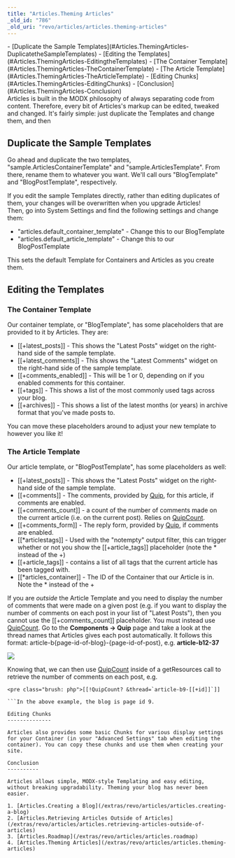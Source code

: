 ```yaml
---
title: "Articles.Theming Articles"
_old_id: "786"
_old_uri: "revo/articles/articles.theming-articles"
---
```


<div>- [Duplicate the Sample Templates](#Articles.ThemingArticles-DuplicatetheSampleTemplates)
- [Editing the Templates](#Articles.ThemingArticles-EditingtheTemplates)
  - [The Container Template](#Articles.ThemingArticles-TheContainerTemplate)
  - [The Article Template](#Articles.ThemingArticles-TheArticleTemplate)
- [Editing Chunks](#Articles.ThemingArticles-EditingChunks)
- [Conclusion](#Articles.ThemingArticles-Conclusion)

</div>Articles is built in the MODX philosophy of always separating code from content. Therefore, every bit of Articles's markup can be edited, tweaked and changed. It's fairly simple: just duplicate the Templates and change them, and then

Duplicate the Sample Templates
------------------------------

Go ahead and duplicate the two templates, "sample.ArticlesContainerTemplate" and "sample.ArticlesTemplate". From there, rename them to whatever you want. We'll call ours "BlogTemplate" and "BlogPostTemplate", respectively.

<div class="warning">If you edit the sample Templates directly, rather than editing duplicates of them, your changes will be overwritten when you upgrade Articles!</div>Then, go into System Settings and find the following settings and change them:

- "articles.default\_container\_template" - Change this to our BlogTemplate
- "articles.default\_article\_template" - Change this to our BlogPostTemplate

This sets the default Template for Containers and Articles as you create them.

Editing the Templates
---------------------

### The Container Template

Our container template, or "BlogTemplate", has some placeholders that are provided to it by Articles. They are:

- \[\[+latest\_posts\]\] - This shows the "Latest Posts" widget on the right-hand side of the sample template.
- \[\[+latest\_comments\]\] - This shows the "Latest Comments" widget on the right-hand side of the sample template.
- \[\[+comments\_enabled\]\] - This will be 1 or 0, depending on if you enabled comments for this container.
- \[\[+tags\]\] - This shows a list of the most commonly used tags across your blog.
- \[\[+archives\]\] - This shows a list of the latest months (or years) in archive format that you've made posts to.

You can move these placeholders around to adjust your new template to however you like it!

### The Article Template

Our article template, or "BlogPostTemplate", has some placeholders as well:

- \[\[+latest\_posts\]\] - This shows the "Latest Posts" widget on the right-hand side of the sample template.
- \[\[+comments\]\] - The comments, provided by [Quip](/extras/revo/quip "Quip"), for this article, if comments are enabled.
- \[\[+comments\_count\]\] - a count of the number of comments made on the current article (i.e. on the current post). Relies on [QuipCount](/extras/revo/quip/quip.quipcount "Quip.QuipCount").
- \[\[+comments\_form\]\] - The reply form, provided by [Quip](/extras/revo/quip "Quip"), if comments are enabled.
- \[\[\*articlestags\]\] - Used with the "notempty" output filter, this can trigger whether or not you show the \[\[+article\_tags\]\] placeholder (note the \* instead of the +)
- \[\[+article\_tags\]\] - contains a list of all tags that the current article has been tagged with.
- \[\[\*articles\_container\]\] - The ID of the Container that our Article is in. Note the \* instead of the +

If you are _outside_ the Article Template and you need to display the number of comments that were made on a given post (e.g. if you want to display the number of comments on each post in your list of "Latest Posts"), then you cannot use the \[\[+comments\_count\]\] placeholder. You must instead use [QuipCount](/extras/revo/quip/quip.quipcount "Quip.QuipCount"). Go to the **Components -> Quip** page and take a look at the thread names that Articles gives each post automatically. It follows this format: article-b{page-id-of-blog}-{page-id-of-post}, e.g. **article-b12-37**

![](/download/attachments/36635030/Quip-Thread-Names.jpg?version=1&modificationDate=1341982338000)

Knowing that, we can then use [QuipCount](/extras/revo/quip/quip.quipcount "Quip.QuipCount") inside of a getResources call to retrieve the number of comments on each post, e.g.

```
<pre class="brush: php">[[!QuipCount? &thread=`article-b9-[[+id]]`]]

```In the above example, the blog is page id 9.

Editing Chunks
--------------

Articles also provides some basic Chunks for various display settings for your Container (in your "Advanced Settings" tab when editing the container). You can copy these chunks and use them when creating your site.

Conclusion
----------

Articles allows simple, MODX-style Templating and easy editing, without breaking upgradability. Theming your blog has never been easier.

1. [Articles.Creating a Blog](/extras/revo/articles/articles.creating-a-blog)
2. [Articles.Retrieving Articles Outside of Articles](/extras/revo/articles/articles.retrieving-articles-outside-of-articles)
3. [Articles.Roadmap](/extras/revo/articles/articles.roadmap)
4. [Articles.Theming Articles](/extras/revo/articles/articles.theming-articles)